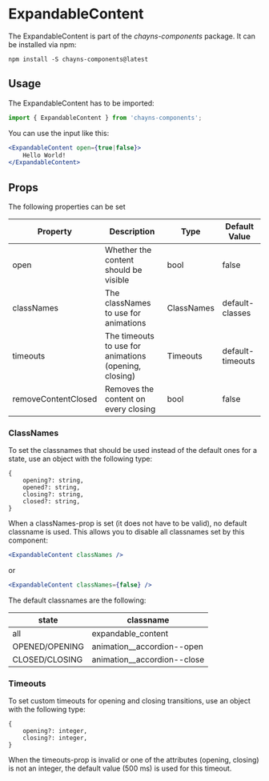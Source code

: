 # ExpandableContent

The ExpandableContent is part of the *chayns-components* package. It can be installed via npm:
```
npm install -S chayns-components@latest
```

## Usage

The ExpandableContent has to be imported:

```jsx harmony
import { ExpandableContent } from 'chayns-components';
```

You can use the input like this:

```jsx harmony
<ExpandableContent open={true|false}>
    Hello World!
</ExpandableContent>
```

## Props

The following properties can be set

| Property     | Description                                           | Type                       | Default Value    |
|--------------|-------------------------------------------------------|----------------------------|------------------|
| open         | Whether the content should be visible                 | bool                       | false            |
| classNames   | The classNames to use for animations                  | ClassNames                 | default-classes  |
| timeouts     | The timeouts to use for animations (opening, closing) | Timeouts                   | default-timeouts |
| removeContentClosed | Removes the content on every closing           | bool                       | false            |

### ClassNames

To set the classnames that should be used instead of the default ones for a state,
use an object with the following type:
```
{
    opening?: string,
    opened?: string,
    closing?: string,
    closed?: string,
}
```

When a classNames-prop is set (it does not have to be valid), no default classname is used.
This allows you to disable all classnames set by this component:
````jsx harmony
<ExpandableContent classNames />
````
or
````jsx harmony
<ExpandableContent classNames={false} />
````

The default classnames are the following:

| state          | classname                   |
|----------------|-----------------------------|
| all            | expandable_content          |
| OPENED/OPENING | animation__accordion--open  |
| CLOSED/CLOSING | animation__accordion--close |

### Timeouts

To set custom timeouts for opening and closing transitions, use an object with the following type:
```
{
    opening?: integer,
    closing?: integer,
}
```

When the timeouts-prop is invalid or one of the attributes (opening, closing) is not an integer,
the default value (500 ms) is used for this timeout.
